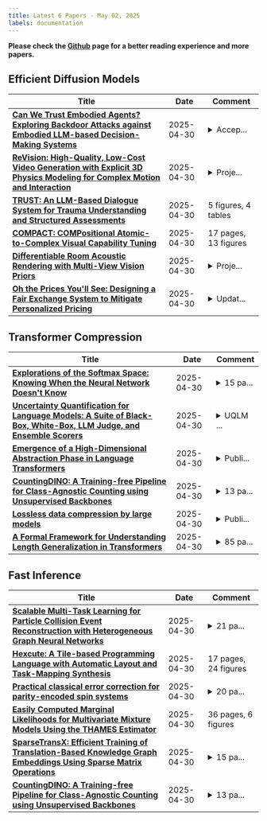 ```yaml
---
title: Latest 6 Papers - May 02, 2025
labels: documentation
---
```

**Please check the [Github](https://github.com/zezhishao/MTS_Daily_ArXiv) page for a better reading experience and more papers.**

## Efficient Diffusion Models
| **Title** | **Date** | **Comment** |
| --- | --- | --- |
| **[Can We Trust Embodied Agents? Exploring Backdoor Attacks against Embodied LLM-based Decision-Making Systems](http://arxiv.org/abs/2405.20774v3)** | 2025-04-30 | <details><summary>Accep...</summary><p>Accepted paper at ICLR 2025, 31 pages, including main paper, references, and appendix</p></details> |
| **[ReVision: High-Quality, Low-Cost Video Generation with Explicit 3D Physics Modeling for Complex Motion and Interaction](http://arxiv.org/abs/2504.21855v1)** | 2025-04-30 | <details><summary>Proje...</summary><p>Project Page: https://revision-video.github.io/</p></details> |
| **[TRUST: An LLM-Based Dialogue System for Trauma Understanding and Structured Assessments](http://arxiv.org/abs/2504.21851v1)** | 2025-04-30 | 5 figures, 4 tables |
| **[COMPACT: COMPositional Atomic-to-Complex Visual Capability Tuning](http://arxiv.org/abs/2504.21850v1)** | 2025-04-30 | 17 pages, 13 figures |
| **[Differentiable Room Acoustic Rendering with Multi-View Vision Priors](http://arxiv.org/abs/2504.21847v1)** | 2025-04-30 | <details><summary>Proje...</summary><p>Project Page: https://humathe.github.io/avdar/</p></details> |
| **[Oh the Prices You'll See: Designing a Fair Exchange System to Mitigate Personalized Pricing](http://arxiv.org/abs/2409.02777v3)** | 2025-04-30 | <details><summary>Updat...</summary><p>Updated for FAccT submission</p></details> |

## Transformer Compression
| **Title** | **Date** | **Comment** |
| --- | --- | --- |
| **[Explorations of the Softmax Space: Knowing When the Neural Network Doesn't Know](http://arxiv.org/abs/2502.00456v2)** | 2025-04-30 | <details><summary>15 pa...</summary><p>15 pages, 6 figures, 2 table</p></details> |
| **[Uncertainty Quantification for Language Models: A Suite of Black-Box, White-Box, LLM Judge, and Ensemble Scorers](http://arxiv.org/abs/2504.19254v2)** | 2025-04-30 | <details><summary>UQLM ...</summary><p>UQLM repository: https://github.com/cvs-health/uqlm</p></details> |
| **[Emergence of a High-Dimensional Abstraction Phase in Language Transformers](http://arxiv.org/abs/2405.15471v4)** | 2025-04-30 | <details><summary>Publi...</summary><p>Published as conference paper at ICLR 2025</p></details> |
| **[CountingDINO: A Training-free Pipeline for Class-Agnostic Counting using Unsupervised Backbones](http://arxiv.org/abs/2504.16570v2)** | 2025-04-30 | <details><summary>13 pa...</summary><p>13 pages, 2 figures, 2 tables. Project website: https://lorebianchi98.github.io/CountingDINO/</p></details> |
| **[Lossless data compression by large models](http://arxiv.org/abs/2407.07723v3)** | 2025-04-30 | <details><summary>Publi...</summary><p>Published by Nature Machine Intelligence at https://www.nature.com/articles/s42256-025-01033-7</p></details> |
| **[A Formal Framework for Understanding Length Generalization in Transformers](http://arxiv.org/abs/2410.02140v3)** | 2025-04-30 | <details><summary>85 pa...</summary><p>85 pages, 9 figures, 11 tables. Accepted for publication at ICLR 2025</p></details> |

## Fast Inference
| **Title** | **Date** | **Comment** |
| --- | --- | --- |
| **[Scalable Multi-Task Learning for Particle Collision Event Reconstruction with Heterogeneous Graph Neural Networks](http://arxiv.org/abs/2504.21844v1)** | 2025-04-30 | <details><summary>21 pa...</summary><p>21 pages, 10 figures, 4 tables</p></details> |
| **[Hexcute: A Tile-based Programming Language with Automatic Layout and Task-Mapping Synthesis](http://arxiv.org/abs/2504.16214v2)** | 2025-04-30 | 17 pages, 24 figures |
| **[Practical classical error correction for parity-encoded spin systems](http://arxiv.org/abs/2502.07170v4)** | 2025-04-30 | <details><summary>20 pa...</summary><p>20 pages, 11 figures, 1 Table, Major revision</p></details> |
| **[Easily Computed Marginal Likelihoods for Multivariate Mixture Models Using the THAMES Estimator](http://arxiv.org/abs/2504.21812v1)** | 2025-04-30 | 36 pages, 6 figures |
| **[SparseTransX: Efficient Training of Translation-Based Knowledge Graph Embeddings Using Sparse Matrix Operations](http://arxiv.org/abs/2502.16949v3)** | 2025-04-30 | <details><summary>15 pa...</summary><p>15 pages, 9 figures, 9 tables. MLSys 2025</p></details> |
| **[CountingDINO: A Training-free Pipeline for Class-Agnostic Counting using Unsupervised Backbones](http://arxiv.org/abs/2504.16570v2)** | 2025-04-30 | <details><summary>13 pa...</summary><p>13 pages, 2 figures, 2 tables. Project website: https://lorebianchi98.github.io/CountingDINO/</p></details> |

